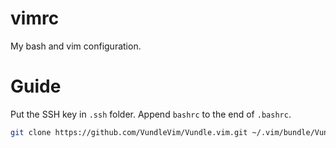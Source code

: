# vimrc
My bash and vim configuration.

# Guide
Put the SSH key in `.ssh` folder.
Append `bashrc` to the end of `.bashrc`. 

```bash
git clone https://github.com/VundleVim/Vundle.vim.git ~/.vim/bundle/Vundle.vim


```
